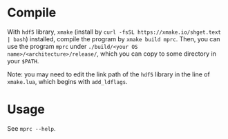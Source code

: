 # Compile

With `hdf5` library, `xmake` (install by `curl -fsSL https://xmake.io/shget.text | bash`) installed,
compile the program by `xmake build mprc`. Then, you can use the program `mprc` under
`./build/<your OS name>/<architecture>/release/`, which you can copy to some directory in your
`$PATH`.

Note: you may need to edit the link path of the `hdf5` library in the line of `xmake.lua`, which
begins with `add_ldflags`.

# Usage

See `mprc --help`.
